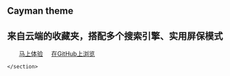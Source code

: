<!DOCTYPE html>
<html lang="en-US">
  <head>
    <meta charset="UTF-8">
    <title>随身导航</title>
    <meta name="description" content="来自云端的收藏夹，搭配多个搜索引擎、实用屏保模式"/>
    <meta name="theme-color" content="#157878">

  </head>
  <body>
    <section class="page-header">
      <h1 class="project-name">Cayman theme</h1>
      <h2 class="project-tagline">来自云端的收藏夹，搭配多个搜索引擎、实用屏保模式</h2>
        <a href="http://www.sherry.cf" target="_blank" class="btn">马上体验</a>     
        <a href="" class="btn">在GitHub上浏览</a>  
      
    </section>




